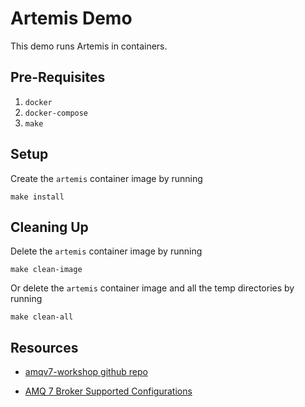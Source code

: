 # Artemis Demo

This demo runs Artemis in containers.


## Pre-Requisites

1. `docker`
1. `docker-compose`
1. `make`


## Setup

Create the `artemis` container image by running

	make install


## Cleaning Up

Delete the `artemis` container image by running

	make clean-image

Or delete the `artemis` container image and all the temp directories by running

	make clean-all


## Resources

* [amqv7-workshop github repo](https://github.com/RedHatWorkshops/amqv7-workshop)

* [AMQ 7 Broker Supported Configurations](https://access.redhat.com/articles/2791941)
